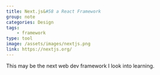 ```yaml
---
title: Next.js&#58 a React Framework
group: note
categories: Design
tags:
    - framework
type: tool
image: /assets/images/nextjs.png
link: https://nextjs.org/
---
```

This may be the next web dev framework I look into learning.
